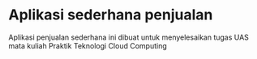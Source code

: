 # Aplikasi sederhana penjualan
Aplikasi penjualan sederhana ini dibuat untuk menyelesaikan tugas UAS mata kuliah Praktik Teknologi Cloud Computing
